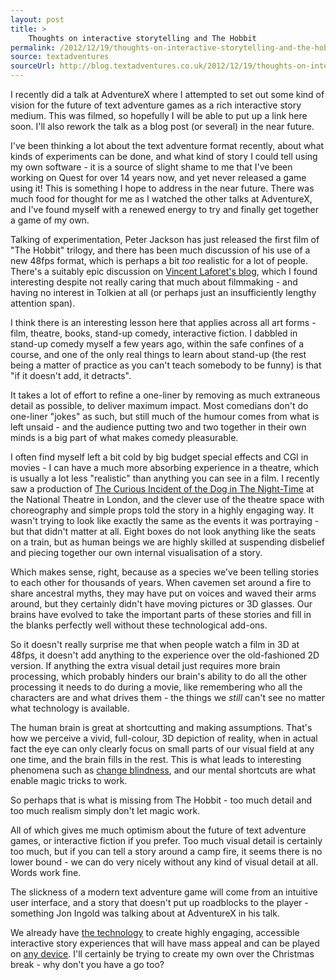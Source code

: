 ```yaml
---
layout: post
title: >
    Thoughts on interactive storytelling and The Hobbit
permalink: /2012/12/19/thoughts-on-interactive-storytelling-and-the-hobbit
source: textadventures
sourceUrl: http://blog.textadventures.co.uk/2012/12/19/thoughts-on-interactive-storytelling-and-the-hobbit/
---
```

I recently did a talk at AdventureX where I attempted to set out some kind of vision for the future of text adventure games as a rich interactive story medium. This was filmed, so hopefully I will be able to put up a link here soon. I'll also rework the talk as a blog post (or several) in the near future.

I've been thinking a lot about the text adventure format recently, about what kinds of experiments can be done, and what kind of story I could tell using my own software - it is a source of slight shame to me that I've been working on Quest for over 14 years now, and yet never released a game using it! This is something I hope to address in the near future. There was much food for thought for me as I watched the other talks at AdventureX, and I've found myself with a renewed energy to try and finally get together a game of my own.

Talking of experimentation, Peter Jackson has just released the first film of "The Hobbit" trilogy, and there has been much discussion of his use of a new 48fps format, which is perhaps a bit <em>too</em> realistic for a lot of people. There's a suitably epic discussion on <a href="http://blog.vincentlaforet.com/2012/12/19/the-hobbit-an-unexpected-masterclass-in-why-hfr-fails-and-a-reaffirmation-of-what-makes-cinema-magical/">Vincent Laforet's blog</a>, which I found interesting despite not really caring that much about filmmaking - and having no interest in Tolkien at all (or perhaps just an insufficiently lengthy attention span).

I think there is an interesting lesson here that applies across all art forms - film, theatre, books, stand-up comedy, interactive fiction. I dabbled in stand-up comedy myself a few years ago, within the safe confines of a course, and one of the only real things to learn about stand-up (the rest being a matter of practice as you can't teach somebody to be funny) is that "if it doesn't add, it detracts".

It takes a lot of effort to refine a one-liner by removing as much extraneous detail as possible, to deliver maximum impact. Most comedians don't do one-liner "jokes" as such, but still much of the humour comes from what is left unsaid - and the audience putting two and two together in their own minds is a big part of what makes comedy pleasurable.

I often find myself left a bit cold by big budget special effects and CGI in movies - I can have a much more absorbing experience in a theatre, which is usually a lot less "realistic" than anything you can see in a film. I recently saw a production of <a href="http://www.youtube.com/watch?v=k2bV75ITXJw">The Curious Incident of the Dog in The Night-Time</a> at the National Theatre in London, and the clever use of the theatre space with choreography and simple props told the story in a highly engaging way. It wasn't trying to look like exactly the same as the events it was portraying - but that didn't matter at all. Eight boxes do not look anything like the seats on a train, but as human beings we are highly skilled at suspending disbelief and piecing together our own internal visualisation of a story.

Which makes sense, right, because as a species we've been telling stories to each other for thousands of years. When cavemen set around a fire to share ancestral myths, they may have put on voices and waved their arms around, but they certainly didn't have moving pictures or 3D glasses. Our brains have evolved to take the important parts of these stories and fill in the blanks perfectly well without these technological add-ons.

So it doesn't really surprise me that when people watch a film in 3D at 48fps, it doesn't add anything to the experience over the old-fashioned 2D version. If anything the extra visual detail just requires more brain processing, which probably hinders our brain's ability to do all the other processing it needs to do during a movie, like remembering who all the characters are and what drives them - the things we <em>still</em> can't see no matter what technology is available.

The human brain is great at shortcutting and making assumptions. That's how we perceive a vivid, full-colour, 3D depiction of reality, when in actual fact the eye can only clearly focus on small parts of our visual field at any one time, and the brain fills in the rest. This is what leads to interesting phenomena such as <a href="http://en.wikipedia.org/wiki/Change_blindness">change blindness</a>, and our mental shortcuts are what enable magic tricks to work.

So perhaps that is what is missing from The Hobbit - too much detail and too much realism simply don't let magic work.

All of which gives me much optimism about the future of text adventure games, or interactive fiction if you prefer. Too much visual detail is certainly too much, but if you can tell a story around a camp fire, it seems there is no lower bound - we can do very nicely without any kind of visual detail at all. Words work fine.

The slickness of a modern text adventure game will come from an intuitive user interface, and a story that doesn't put up roadblocks to the player - something Jon Ingold was talking about at AdventureX in his talk.

We already have <a href="http://www.textadventures.co.uk/quest/">the technology</a> to create highly engaging, accessible interactive story experiences that will have mass appeal and can be played on <a href="http://www.textadventures.co.uk/apps/">any device</a>. I'll certainly be trying to create my own over the Christmas break - why don't you have a go too?